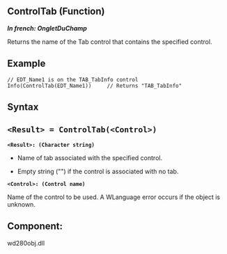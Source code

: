 
## ControlTab (Function)

***In french: OngletDuChamp***



<a name="XUse"></a>
<a name="Use"></a>
<a name="description"></a>
Returns the name of the Tab control that contains the specified control.








<a name="Example1"></a>
<a name="sample_code"></a>

## Example


```wl
// EDT_Name1 is on the TAB_TabInfo control
Info(ControlTab(EDT_Name1))     // Returns "TAB_TabInfo"
```

<a name="XSYNTAX"></a>
<a name="SYNTAX1"></a>

## Syntax

`<Result> = ControlTab(<Control>)`
---

**`<Result>: (Character string)`**



- Name of tab associated with the specified control. 

- Empty string ("") if the control is associated with no tab.




**`<Control>: (Control name)`**

Name of the control to be used. A WLanguage error occurs if the object is unknown.  







<a name="XComponent"></a>

## Component:
wd280obj.dll
